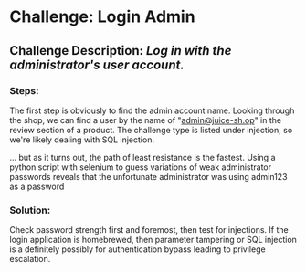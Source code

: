 # Challenge: Login Admin
## Challenge Description: *Log in with the administrator's user account.*

### Steps: 
The first step is obviously to find the admin account name. Looking through the shop, we can find a user by the name of "admin@juice-sh.op" in the review section of a product. 
The challenge type is listed under injection, so we're likely dealing with SQL injection.

... but as it turns out, the path of least resistance is the fastest. Using a python script with selenium to guess variations of weak administrator passwords reveals that the unfortunate administrator was using admin123 as a password

### Solution:
Check password strength first and foremost, then test for injections. If the login application is homebrewed, then parameter tampering or SQL injection is a definitely possibly for authentication bypass leading to privilege escalation.
